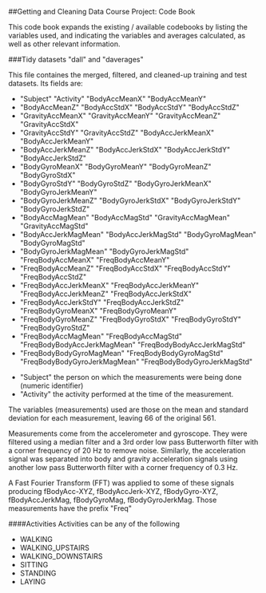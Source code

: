 ##Getting and Cleaning Data Course Project: Code Book

This code book expands the existing / available codebooks by listing the variables used, and indicating the variables and averages calculated, as well as other relevant information. 


###Tidy datasets "dall" and "daverages"

This file containes the merged, filtered, and cleaned-up training and test datasets. Its fields are:

- "Subject"                     "Activity"                    "BodyAccMeanX"                "BodyAccMeanY"               
- "BodyAccMeanZ"                "BodyAccStdX"                 "BodyAccStdY"                 "BodyAccStdZ"                
- "GravityAccMeanX"             "GravityAccMeanY"             "GravityAccMeanZ"             "GravityAccStdX"             
- "GravityAccStdY"              "GravityAccStdZ"              "BodyAccJerkMeanX"            "BodyAccJerkMeanY"           
- "BodyAccJerkMeanZ"            "BodyAccJerkStdX"             "BodyAccJerkStdY"             "BodyAccJerkStdZ"            
- "BodyGyroMeanX"               "BodyGyroMeanY"               "BodyGyroMeanZ"               "BodyGyroStdX"               
- "BodyGyroStdY"                "BodyGyroStdZ"                "BodyGyroJerkMeanX"           "BodyGyroJerkMeanY"          
- "BodyGyroJerkMeanZ"           "BodyGyroJerkStdX"            "BodyGyroJerkStdY"            "BodyGyroJerkStdZ"           
- "BodyAccMagMean"              "BodyAccMagStd"               "GravityAccMagMean"           "GravityAccMagStd"           
- "BodyAccJerkMagMean"          "BodyAccJerkMagStd"           "BodyGyroMagMean"             "BodyGyroMagStd"             
- "BodyGyroJerkMagMean"         "BodyGyroJerkMagStd"          "FreqBodyAccMeanX"            "FreqBodyAccMeanY"           
- "FreqBodyAccMeanZ"            "FreqBodyAccStdX"             "FreqBodyAccStdY"             "FreqBodyAccStdZ"            
- "FreqBodyAccJerkMeanX"        "FreqBodyAccJerkMeanY"        "FreqBodyAccJerkMeanZ"        "FreqBodyAccJerkStdX"        
- "FreqBodyAccJerkStdY"         "FreqBodyAccJerkStdZ"         "FreqBodyGyroMeanX"           "FreqBodyGyroMeanY"          
- "FreqBodyGyroMeanZ"           "FreqBodyGyroStdX"            "FreqBodyGyroStdY"            "FreqBodyGyroStdZ"           
- "FreqBodyAccMagMean"          "FreqBodyAccMagStd"           "FreqBodyBodyAccJerkMagMean"  "FreqBodyBodyAccJerkMagStd"  
- "FreqBodyBodyGyroMagMean"     "FreqBodyBodyGyroMagStd"      "FreqBodyBodyGyroJerkMagMean" "FreqBodyBodyGyroJerkMagStd" 

* "Subject" the person on which the measurements were being done (numeric identifier)
* "Activity" the activity performed at the time of the measurement.

The variables (measurements) used are those on the mean and standard deviation for each measurement, leaving 66 of the original 561. 

Measurements come from the accelerometer and gyroscope. They were filtered using a median filter and a 3rd order low pass Butterworth filter with a corner frequency of 20 Hz to remove noise. Similarly, the acceleration signal was separated into body and gravity acceleration signals using another low pass Butterworth filter with a corner frequency of 0.3 Hz. 

A Fast Fourier Transform (FFT) was applied to some of these signals producing fBodyAcc-XYZ, fBodyAccJerk-XYZ, fBodyGyro-XYZ, fBodyAccJerkMag, fBodyGyroMag, fBodyGyroJerkMag. Those measurements have the prefix "Freq" 

####Activities
Activities can be any of the following

- WALKING
- WALKING_UPSTAIRS
- WALKING_DOWNSTAIRS
- SITTING
- STANDING
- LAYING

